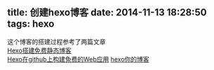 title: 创建hexo博客
date: 2014-11-13 18:28:50
tags: hexo
---

这个博客的搭建过程参考了两篇文章  
[Hexo搭建免费静态博客](http://aceking10.github.io/2014/11/11/hexo-handbook/)  
[Hexo在github上构建免费的Web应用](http://blog.fens.me/hexo-blog-github/)
[hexo你的博客](http://ibruce.info/2013/11/22/hexo-your-blog/)

